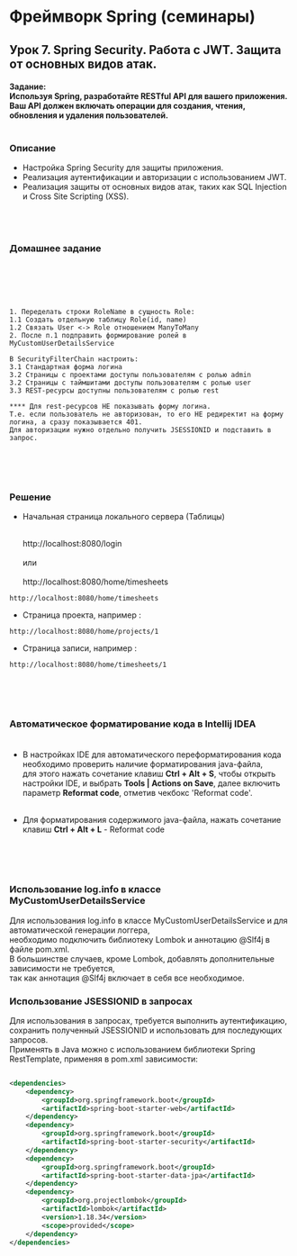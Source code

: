 # Фреймворк Spring (семинары)

## Урок 7. Spring Security. Работа с JWT. Защита от основных видов атак.
#### Задание:<br> Используя Spring, разработайте RESTful API для вашего приложения. Ваш API должен включать операции для создания, чтения, обновления и удаления пользователей.<br><br>
### Описание<br>
- Настройка Spring Security для защиты приложения.<br>
- Реализация аутентификации и авторизации с использованием JWT.<br>
- Реализация защиты от основных видов атак, таких как SQL Injection и Cross Site Scripting (XSS).<br>
<br><br><br>

### Домашнее задание
<br><br><br>

```

1. Переделать строки RoleName в сущность Role:
1.1 Создать отдельную таблицу Role(id, name)
1.2 Связать User <-> Role отношением ManyToMany
2. После п.1 подправить формирование ролей в MyCustomUserDetailsService

В SecurityFilterChain настроить:
3.1 Стандартная форма логина
3.2 Страницы с проектами доступы пользователям с ролью admin
3.2 Страницы с таймшитами доступы пользователям с ролью user
3.3 REST-ресурсы доступны пользователям с ролью rest

**** Для rest-ресурсов НЕ показывать форму логина.
Т.е. если пользователь не авторизован, то его НЕ редиректит на форму логина, а сразу показывается 401.
Для авторизации нужно отдельно получить JSESSIONID и подставить в запрос.

```
<br><br><br>

### Решение

- Начальная страница локального сервера (Таблицы)<br><br>

    http://localhost:8080/login<br><br>
    или<br><br>
    http://localhost:8080/home/timesheets<br>

```
http://localhost:8080/home/timesheets

```

- Страница проекта, например :

```
http://localhost:8080/home/projects/1

```

- Страница записи, например :

```
http://localhost:8080/home/timesheets/1

```
<br><br><br>

### Автоматическое форматирование кода в Intellij IDEA<br><br>

- В настройках IDE для автоматического переформатирования кода необходимо проверить наличие форматирования java-файла,<br> 
для этого нажать сочетание клавиш **Ctrl + Alt + S**, чтобы открыть настройки IDE, и выбрать **Tools | Actions on Save**, далее включить параметр **Reformat code**, отметив чекбокс 'Reformat code'.<br><br>

- Для форматирования содержимого java-файла, нажать сочетание клавиш
**Ctrl + Alt + L** - Reformat code

<br><br><br>

### Использование log.info в классе MyCustomUserDetailsService

Для использования log.info в классе MyCustomUserDetailsService и для автоматической генерации логгера,<br> 
необходимо подключить библиотеку Lombok и аннотацию @Slf4j в файле pom.xml. <br>
В большинстве случаев, кроме Lombok, добавлять дополнительные зависимости не требуется, <br>
так как аннотация @Slf4j включает в себя все необходимое.

### Использование JSESSIONID в запросах

Для использования в запросах, требуется выполнить аутентификацию, <br>
сохранить полученный JSESSIONID и использовать для последующих запросов.<br>
Применять в Java можно с использованием библиотеки Spring RestTemplate, применяя в pom.xml зависимости:

```xml

<dependencies>
    <dependency>
        <groupId>org.springframework.boot</groupId>
        <artifactId>spring-boot-starter-web</artifactId>
    </dependency>
    <dependency>
        <groupId>org.springframework.boot</groupId>
        <artifactId>spring-boot-starter-security</artifactId>
    </dependency>
    <dependency>
        <groupId>org.springframework.boot</groupId>
        <artifactId>spring-boot-starter-data-jpa</artifactId>
    </dependency>
    <dependency>
        <groupId>org.projectlombok</groupId>
        <artifactId>lombok</artifactId>
        <version>1.18.34</version>
        <scope>provided</scope>
    </dependency>
</dependencies>


```

<br><br><br><br>